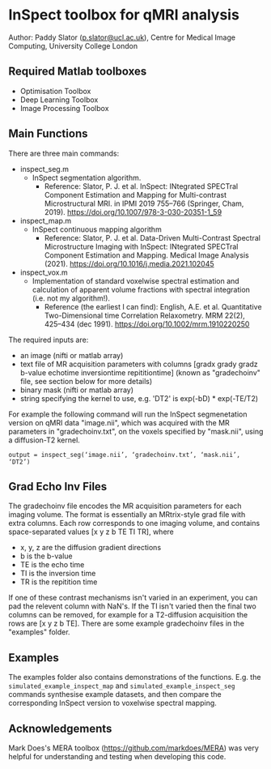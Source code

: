 # InSpect toolbox for qMRI analysis #

Author: Paddy Slator (p.slator@ucl.ac.uk), Centre for Medical Image Computing, University College London 

## Required Matlab toolboxes ##
* Optimisation Toolbox
* Deep Learning Toolbox
* Image Processing Toolbox 

## Main Functions ##
There are three main commands:
* inspect_seg.m
  * InSpect segmentation algorithm. 
    * Reference: Slator, P. J. et al. InSpect: INtegrated SPECTral Component Estimation and Mapping for Multi-contrast Microstructural MRI. in IPMI 2019 755–766 (Springer, Cham, 2019). https://doi.org/10.1007/978-3-030-20351-1_59 
* inspect_map.m
  * InSpect continuous mapping algorithm 
    * Reference: Slator, P. J. et al. Data-Driven Multi-Contrast Spectral Microstructure Imaging with InSpect: INtegrated SPECTral Component Estimation and Mapping. Medical Image Analysis (2021). https://doi.org/10.1016/j.media.2021.102045
* inspect_vox.m
  * Implementation of standard voxelwise spectral estimation and calculation of apparent volume fractions with spectral integration (i.e. not my algorithm!).
    * Reference (the earliest I can find): English, A.E. et al. Quantitative Two-Dimensional time Correlation Relaxometry.  MRM 22(2), 425–434 (dec 1991). https://doi.org/10.1002/mrm.1910220250

The required inputs are: 
* an image (nifti or matlab array)
* text file of MR acquisition parameters with columns [gradx grady gradz b-value echotime inversiontime repititiontime] (known as "gradechoinv" file, see section below for more details)
* binary mask (nifti or matlab array)
* string specifying the kernel to use, e.g. 'DT2' is exp(-bD) * exp(-TE/T2)

For example the following command will run the InSpect segmenetation version on qMRI data "image.nii", which was acquired with the MR parameters in "gradechoinv.txt", on the voxels specified by "mask.nii", using a diffusion-T2 kernel.

`output = inspect_seg(‘image.nii’, ‘gradechoinv.txt’, ‘mask.nii’, ‘DT2’)`

## Grad Echo Inv Files ##
The gradechoinv file encodes the MR acquisition parameters for each imaging volume. The format is essentially an MRtrix-style grad file with extra columns. Each row corresponds to one imaging volume, and contains space-separated values [x y z b TE TI TR], where 
* x, y, z are the diffusion gradient directions
* b is the b-value
* TE is the echo time 
* TI is the inversion time
* TR is the repitition time

If one of these contrast mechanisms isn't varied in an experiment, you can pad the relevent column with NaN's. If the TI isn't varied then the final two columns can be removed, for example for a T2-diffusion acquisition the rows are [x y z b TE]. There are some example gradechoinv files in the "examples" folder.

## Examples ##
The examples folder also contains demonstrations of the functions. E.g. the `simulated_example_inspect_map` and `simulated_example_inspect_seg` commands synthesise example datasets, and then compare the corresponding InSpect version to voxelwise spectral mapping.

## Acknowledgements ##
Mark Does's MERA toolbox (https://github.com/markdoes/MERA) was very helpful for understanding and testing when developing this code. 


